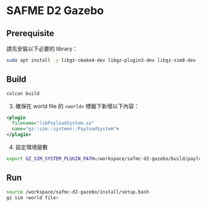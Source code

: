 # SAFME D2 Gazebo

## Prerequisite

請先安裝以下必要的 library：

```sh
sudo apt install -y libgz-cmake4-dev libgz-plugin3-dev libgz-sim8-dev
```

## Build

```sh
colcon build
```

3. 確保在 world file 的 `<world>` 標籤下新增以下內容：

```xml
<plugin
  filename="libPayloadSystem.so"
  name="gz::sim::systems::PayloadSystem">
</plugin>
```

4. 設定環境變數

```sh
export GZ_SIM_SYSTEM_PLUGIN_PATH=/workspace/safmc-d2-gazebo/build/payload_system
```

## Run

```sh
source /workspace/safmc-d2-gazebo/install/setup.bash
gz sim <world file>
```
